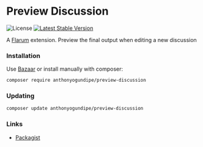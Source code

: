 # Preview Discussion

![License](https://img.shields.io/badge/license-MIT-blue.svg) [![Latest Stable Version](https://img.shields.io/packagist/v/anthonyogundipe/preview-discussion.svg)](https://packagist.org/packages/anthonyogundipe/preview-discussion)

A [Flarum](http://flarum.org) extension. Preview the final output when editing a new discussion

### Installation

Use [Bazaar](https://discuss.flarum.org/d/5151-flagrow-bazaar-the-extension-marketplace) or install manually with composer:

```sh
composer require anthonyogundipe/preview-discussion
```

### Updating

```sh
composer update anthonyogundipe/preview-discussion
```

### Links

- [Packagist](https://packagist.org/packages/anthonyogundipe/preview-discussion)
